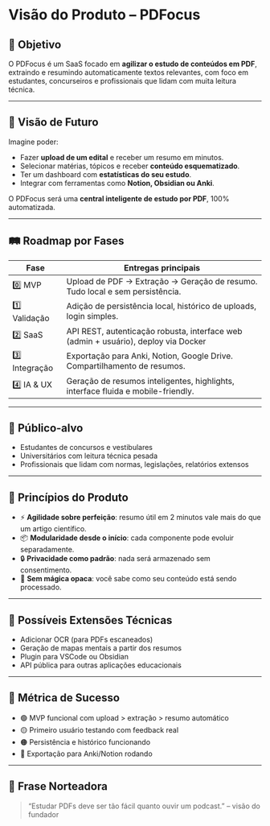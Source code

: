 # Visão do Produto – PDFocus

## 🎯 Objetivo

O PDFocus é um SaaS focado em **agilizar o estudo de conteúdos em PDF**, extraindo e resumindo automaticamente textos relevantes, com foco em estudantes, concurseiros e profissionais que lidam com muita leitura técnica.

---

## 🚀 Visão de Futuro

Imagine poder:

- Fazer **upload de um edital** e receber um resumo em minutos.
- Selecionar matérias, tópicos e receber **conteúdo esquematizado**.
- Ter um dashboard com **estatísticas do seu estudo**.
- Integrar com ferramentas como **Notion, Obsidian ou Anki**.

O PDFocus será uma **central inteligente de estudo por PDF**, 100% automatizada.

---

## 🛤️ Roadmap por Fases

| Fase | Entregas principais                                                                 |
|------|--------------------------------------------------------------------------------------|
| 0️⃣ MVP         | Upload de PDF → Extração → Geração de resumo. Tudo local e sem persistência.         |
| 1️⃣ Validação  | Adição de persistência local, histórico de uploads, login simples.                  |
| 2️⃣ SaaS        | API REST, autenticação robusta, interface web (admin + usuário), deploy via Docker |
| 3️⃣ Integração  | Exportação para Anki, Notion, Google Drive. Compartilhamento de resumos.            |
| 4️⃣ IA & UX     | Geração de resumos inteligentes, highlights, interface fluida e mobile-friendly.    |

---

## 📌 Público-alvo

- Estudantes de concursos e vestibulares
- Universitários com leitura técnica pesada
- Profissionais que lidam com normas, legislações, relatórios extensos

---

## 🧠 Princípios do Produto

- ⚡ **Agilidade sobre perfeição**: resumo útil em 2 minutos vale mais do que um artigo científico.
- 📦 **Modularidade desde o início**: cada componente pode evoluir separadamente.
- 🔒 **Privacidade como padrão**: nada será armazenado sem consentimento.
- 🚫 **Sem mágica opaca**: você sabe como seu conteúdo está sendo processado.

---

## 🔧 Possíveis Extensões Técnicas

- Adicionar OCR (para PDFs escaneados)
- Geração de mapas mentais a partir dos resumos
- Plugin para VSCode ou Obsidian
- API pública para outras aplicações educacionais

---

## 🧭 Métrica de Sucesso

- 🟢 MVP funcional com upload > extração > resumo automático
- 🟡 Primeiro usuário testando com feedback real
- 🟠 Persistência e histórico funcionando
- 🔵 Exportação para Anki/Notion rodando

---

## 💬 Frase Norteadora

> “Estudar PDFs deve ser tão fácil quanto ouvir um podcast.” – visão do fundador
